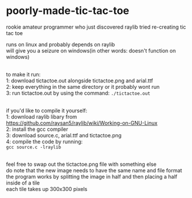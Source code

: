 # poorly-made-tic-tac-toe
rookie amateur programmer who just discovered raylib tried re-creating tic tac toe<br>

runs on linux and probably depends on raylib<br>
will give you a seizure on windows(in other words: doesn't function on windows)<br><br>

to make it run:<br>
1: download tictactoe.out alongside tictactoe.png and arial.ttf <br>
2: keep everything in the same directory or it probably wont run<br>
3: run tictactoe.out by using the command: `./tictactoe.out`<br><br>

if you'd like to compile it yourself:<br>
1: download raylib libary from https://github.com/raysan5/raylib/wiki/Working-on-GNU-Linux<br>
2: install the gcc compiler<br>
3: download source.c, arial.ttf and tictactoe.png<br>
4: compile the code by running:<br>
`gcc source.c -lraylib` <br><br>

feel free to swap out the tictactoe.png file with something else<br>
do note that the new image needs to have the same name and file format<br>
the program works by splitting the image in half and then placing a half inside of a tile<br>
each tile takes up 300x300 pixels<br>

